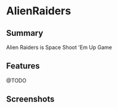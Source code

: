 # AlienRaiders

## Summary
Alien Raiders is Space Shoot 'Em Up Game

## Features
@TODO

## Screenshots
[]()
